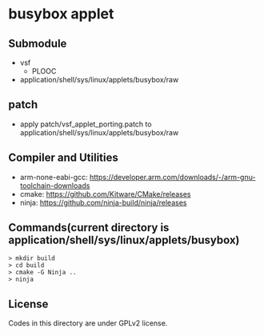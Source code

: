 # busybox applet

## Submodule
- vsf
  - PLOOC
- application/shell/sys/linux/applets/busybox/raw

## patch
- apply patch/vsf_applet_porting.patch to application/shell/sys/linux/applets/busybox/raw

## Compiler and Utilities
- arm-none-eabi-gcc: https://developer.arm.com/downloads/-/arm-gnu-toolchain-downloads
- cmake: https://github.com/Kitware/CMake/releases
- ninja: https://github.com/ninja-build/ninja/releases

## Commands(current directory is application/shell/sys/linux/applets/busybox)
```
> mkdir build
> cd build
> cmake -G Ninja ..
> ninja
```

## License
Codes in this directory are under GPLv2 license.